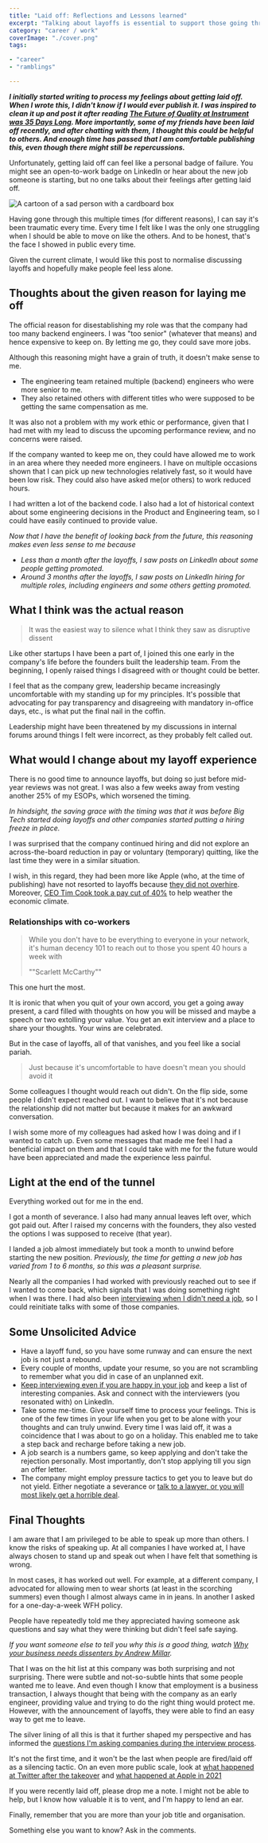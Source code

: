 ```yaml
---
title: "Laid off: Reflections and Lessons learned"
excerpt: "Talking about layoffs is essential to support those going through it. Reflections and Lessons learned after getting laid off again"
category: "career / work"
coverImage: "./cover.png"
tags:

- "career"
- "ramblings"

---
```


_**I initially started writing to process my feelings about getting laid off. When I wrote this, I didn't know if I would ever publish it.
I was inspired to clean it up and post it after reading [The Future of Quality at Instrument was 35 Days Long](https://angelariggs.github.io/articles/thirty-five-days). More importantly, some of my friends have been laid off recently, and after chatting with them, I thought this could be helpful to others. And enough time has passed that I am comfortable publishing this, even though there might still be repercussions.**_

Unfortunately, getting laid off can feel like a personal badge of failure. You might see an open-to-work badge on LinkedIn or hear about the new job someone is starting, but no one talks about their feelings after getting laid off.

![A cartoon of a sad person with a cardboard box](./cover.png)

Having gone through this multiple times (for different reasons), I can say it's been traumatic every time. Every time I felt like I was the only one struggling when I should be able to move on like the others. And to be honest, that's the face I showed in public every time.

Given the current climate, I would like this post to normalise discussing layoffs and hopefully make people feel less alone.


## Thoughts about the given reason for laying me off

The official reason for disestablishing my role was that the company had too many backend engineers. I was "too senior" (whatever that means) and hence expensive to keep on. By letting me go, they could save more jobs.

Although this reasoning might have a grain of truth, it doesn't make sense to me.

- The engineering team retained multiple (backend) engineers who were more senior to me.
- They also retained others with different titles who were supposed to be getting the same compensation as me.

It was also not a problem with my work ethic or performance, given that I had met with my lead to discuss the upcoming performance review, and no concerns were raised.

If the company wanted to keep me on, they could have allowed me to work in an area where they needed more engineers. I have on multiple occasions shown that I can pick up new technologies relatively fast, so it would have been low risk. They could also have asked me(or others) to work reduced hours. 

I had written a lot of the backend code. I also had a lot of historical context about some engineering decisions in the Product and Engineering team, so I could have easily continued to provide value.

_Now that I have the benefit of looking back from the future, this reasoning makes even less sense to me because_

- _Less than a month after the layoffs, I saw posts on LinkedIn about some people getting promoted._
- _Around 3 months after the layoffs, I saw posts on LinkedIn hiring for multiple roles, including engineers and some others getting promoted._

## What I think was the actual reason

> It was the easiest way to silence what I think they saw as disruptive dissent

Like other startups I have been a part of, I joined this one early in the company's life before the founders built the leadership team. From the beginning, I openly raised things I disagreed with or thought could be better.

I feel that as the company grew, leadership became increasingly uncomfortable with my standing up for my principles. It's possible that advocating for pay transparency and disagreeing with mandatory in-office days, etc., is what put the final nail in the coffin.

Leadership might have been threatened by my discussions in internal forums around things I felt were incorrect, as they probably felt called out.

## What would I change about my layoff experience

There is no good time to announce layoffs, but doing so just before mid-year reviews was not great. I was also a few weeks away from vesting another 25% of my ESOPs, which worsened the timing.

_In hindsight, the saving grace with the timing was that it was before Big Tech started doing layoffs and other companies started putting a hiring freeze in place._

I was surprised that the company continued hiring and did not explore an across-the-board reduction in pay or voluntary (temporary) quitting, like the last time they were in a similar situation.

I wish, in this regard, they had been more like Apple (who, at the time of publishing) have not resorted to layoffs because [they did not overhire](https://blog.pragmaticengineer.com/apple-job-cuts-tide/). Moreover, [CEO Tim Cook took a pay cut of 40%](https://www.bbc.com/news/business-64258289) to help weather the economic climate.

### Relationships with co-workers

> While you don't have to be everything to everyone in your network, it's human decency 101 to reach out to those you spent 40 hours a week with
> 
> ""Scarlett McCarthy""

This one hurt the most.

It is ironic that when you quit of your own accord, you get a going away present, a card filled with thoughts on how you will be missed and maybe a speech or two extolling your value. You get an exit interview and a place to share your thoughts. Your wins are celebrated.

But in the case of layoffs, all of that vanishes, and you feel like a social pariah.

> Just because it's uncomfortable to have doesn't mean you should avoid it

Some colleagues I thought would reach out didn't. On the flip side, some people I didn't expect reached out. I want to believe that it's not because the relationship did not matter but because it makes for an awkward conversation.

I wish some more of my colleagues had asked how I was doing and if I wanted to catch up. Even some messages that made me feel I had a beneficial impact on them and that I could take with me for the future would have been appreciated and made the experience less painful.

## Light at the end of the tunnel

Everything worked out for me in the end.

I got a month of severance. I also had many annual leaves left over, which got paid out. After I raised my concerns with the founders, they also vested the options I was supposed to receive (that year).

I landed a job almost immediately but took a month to unwind before starting the new position. _Previously, the time for getting a new job has varied from 1 to 6 months, so this was a pleasant surprise._

Nearly all the companies I had worked with previously reached out to see if I wanted to come back, which signals that I was doing something right when I was there. I had also been [interviewing when I didn't need a job](https://www.ankursheel.com/blog/interview-happy-job), so I could reinitiate talks with some of those companies.

## Some Unsolicited Advice

- Have a layoff fund, so you have some runway and can ensure the next job is not just a rebound.
- Every couple of months, update your resume, so you are not scrambling to remember what you did in case of an unplanned exit.
- [Keep interviewing even if you are happy in your job](https://www.ankursheel.com/blog/interview-happy-job) and keep a list of interesting companies. Ask and connect with the interviewers (you resonated with) on LinkedIn.
- Take some me-time. Give yourself time to process your feelings. This is one of the few times in your life when you get to be alone with your thoughts and can truly unwind. Every time I was laid off, it was a coincidence that I was about to go on a holiday. This enabled me to take a step back and recharge before taking a new job.
- A job search is a numbers game, so keep applying and don't take the rejection personally. Most importantly, don't stop applying till you sign an offer letter.
- The company might employ pressure tactics to get you to leave but do not yield. Either negotiate a severance or [talk to a lawyer, or you will most likely get a horrible deal](https://twitter.com/GergelyOrosz/status/1620038048913444866).

## Final Thoughts

I am aware that I am privileged to be able to speak up more than others. I know the risks of speaking up. At all companies I have worked at, I have always chosen to stand up and speak out when I have felt that something is wrong.

In most cases, it has worked out well. For example, at a different company, I advocated for allowing men to wear shorts (at least in the scorching summers) even though I almost always came in in jeans. In another I asked for a one-day-a-week WFH policy.

People have repeatedly told me they appreciated having someone ask questions and say what they were thinking but didn't feel safe saying.

_If you want someone else to tell you why this is a good thing, watch [Why your business needs dissenters by Andrew Millar](https://www.youtube.com/watch?v=dGfcc4Np_Sc)._

That I was on the hit list at this company was both surprising and not surprising. There were subtle and not-so-subtle hints that some people wanted me to leave. And even though I know that employment is a business transaction, I always thought that being with the company as an early engineer, providing value and trying to do the right thing would protect me. However, with the announcement of layoffs, they were able to find an easy way to get me to leave.

The silver lining of all this is that it further shaped my perspective and has informed the [questions I'm asking companies during the interview process](https://www.ankursheel.com/blog/interview-interviewers-must-have-deal-breaker-list).

It's not the first time, and it won't be the last when people are fired/laid off as a silencing tactic. On an even more public scale, look at [what happened at Twitter after the takeover](https://ma.nu/blog/bye-twitter) and [what happened at Apple in 2021](https://twitter.com/JannekeParrish/status/1449066853314224129)

If you were recently laid off, please drop me a note. I might not be able to help, but I know how valuable it is to vent, and I'm happy to lend an ear.

Finally, remember that you are more than your job title and organisation.

Something else you want to know? Ask in the comments.
